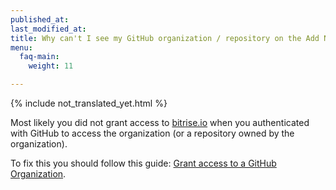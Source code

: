 ```yaml
---
published_at:
last_modified_at:
title: Why can't I see my GitHub organization / repository on the Add New App page?
menu:
  faq-main:
    weight: 11

---
```

{% include not_translated_yet.html %}

Most likely you did not grant access to [bitrise.io](https://www.bitrise.io) when you authenticated
with GitHub to access the organization (or a repository owned by the organization).

To fix this you should follow this guide: [Grant access to a GitHub Organization](/faq/grant-access-to-github-organization).